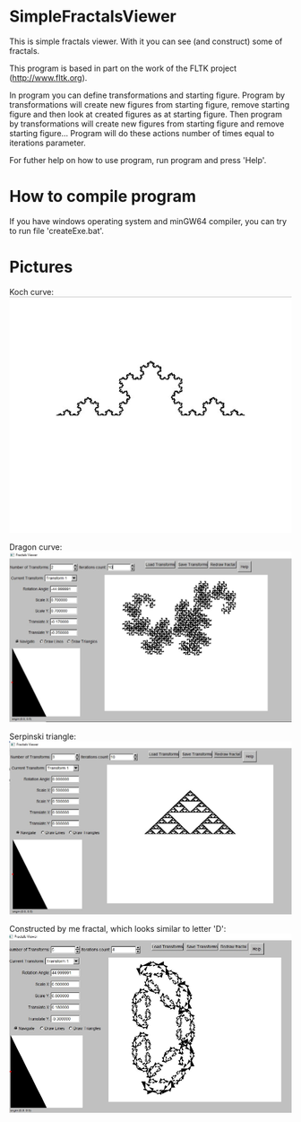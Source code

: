 # SimpleFractalsViewer
This is simple fractals viewer. With it you can see (and construct) some of fractals.

This program is based in part on the work of the FLTK project (http://www.fltk.org).

In program you can define transformations and starting figure.
Program by transformations will create new figures from starting figure, remove starting figure and then look at created figures as at starting figure. Then program by transformations will create new figures from starting figure and remove starting figure...
Program will do these actions number of times equal to iterations parameter.

For futher help on how to use program, run program and press 'Help'.

# How to compile program
If you have windows operating system and minGW64 compiler, you can try to run file 'createExe.bat'.

# Pictures
Koch curve:
![image](result.jpg)

Dragon curve:
![image](result2.jpg)

Serpinski triangle:
![image](result3.jpg)

Constructed by me fractal, which looks similar to letter 'D':
![image](result4.jpg)
